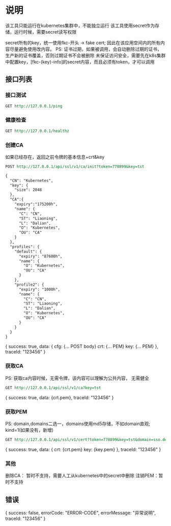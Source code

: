 # 说明

该工具只能运行在kubernetes集群中，不能独立运行
该工具使用secret作为存储，运行时候，需要secret读写权限

secret所有的key，统一使用fkc-开头 -> fake cert; 因此在该应用空间内的所有内容尽量避免使用改内容。
PS: 证书过期，如果被调用，会自动删除过期的证书，生产新的证书覆盖，否则过期证书不会被删除 
    未保证访问安全，需要先在k8s集群中配置key，[fkc-(key)-info]的secret内容，而且必须有token，才可以调用

## 接口列表

### 接口测试
```rest
GET http://127.0.0.1/ping
```

### 健康检查
```rest
GET http://127.0.0.1/healthz
```

### 创建CA
如果已经存在，返回之前令牌的基本信息+crt&key
```rest
POST http://127.0.0.1/api/ssl/v1/ca/init?token=778899&key=tst

{
  "CN": "Kubernetes",
  "key": {
    "size": 2048
  },
  "CA":{
    "expiry":"175200h",
    "name": {
      "C": "CN",
      "ST": "Liaoning",
      "L": "Dalian",
      "O": "Kubernetes",
      "OU": "CA"
    }
  },
  "profiles": {
    "default": {
      "expiry": "87600h",
      "name": {
        "O": "Kubernetes",
        "OU": "CA"
      }
    },
    "profile2": {
      "expiry": "1000h",
      "name": {
        "C": "CN",
        "ST": "Liaoning",
        "L": "Dalian",
        "O": "Kubernetes",
        "OU": "CA"
      }
    }
  }
}
```
{
    success: true,
    data: {
        cfg: {... POST body}
        crt: {... PEM}
        key: {... PEM}
    },
    traceId: "123456"
}

### 获取CA
PS: 获取ca内容时候，无需令牌，该内容可以理解为公共内容， 无需健全
```rest
GET http://127.0.0.1/api/ssl/v1/ca?key=tst
```
{
    success: true,
    data: {crt.pem},
    traceId: "123456"
}

### 获取PEM
PS: domain,domains二选一，domains使用md5存储，不如domain直观; kind=1(如果没有，新增)
```rest
GET http://127.0.0.1/api/ssl/v1/cert?token=778899&key=tst&domain=sso.dev1.sims-cn.com&profile=&kind=0&cn=dev01
```
{
    success: true,
    data: {
        crt: {crt.pem}
        key: {key.pem}
    },
    traceId: "123456"
}

### 其他
删除CA： 暂时不支持，需要人工从kubernetes中的secret中删除
注销PEM：暂时不支持

## 错误
{
    success: false,
    errorCode: "ERROR-CODE",
    errorMessage: "异常说明",
    traceId: "123456"
}
